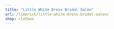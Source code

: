 ```yaml
---
title: "Little White Dress Bridal Salon"
url: /limerick/little-white-dress-bridal-salon/
shop: clothes
---
```

